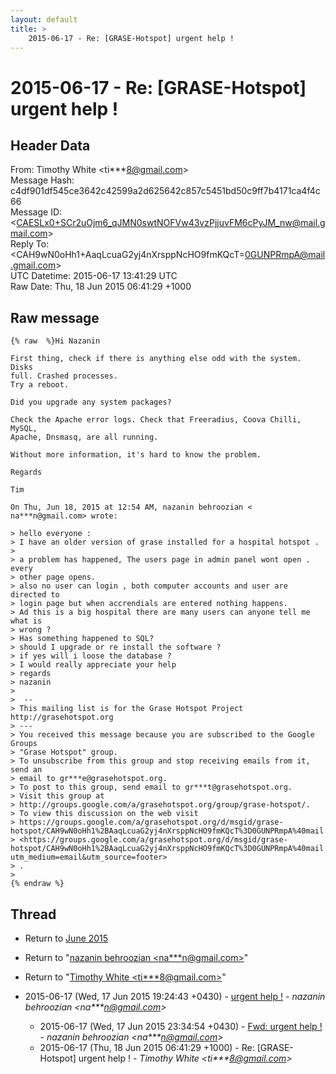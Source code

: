 ```yaml
---
layout: default
title: >
    2015-06-17 - Re: [GRASE-Hotspot] urgent help !
---
```


# 2015-06-17 - Re: [GRASE-Hotspot] urgent help !

## Header Data

From: Timothy White \<ti***8@gmail.com\><br>
Message Hash: c4df901df545ce3642c42599a2d625642c857c5451bd50c9ff7b4171ca4f4c66<br>
Message ID: \<CAESLx0+SCr2uOjm6_qJMN0swtNOFVw43vzPjjuvFM6cPyJM_nw@mail.gmail.com\><br>
Reply To: \<CAH9wN0oHh1+AaqLcuaG2yj4nXrsppNcHO9fmKQcT=0GUNPRmpA@mail.gmail.com\><br>
UTC Datetime: 2015-06-17 13:41:29 UTC<br>
Raw Date: Thu, 18 Jun 2015 06:41:29 +1000<br>

## Raw message

```
{% raw  %}Hi Nazanin

First thing, check if there is anything else odd with the system. Disks
full. Crashed processes.
Try a reboot.

Did you upgrade any system packages?

Check the Apache error logs. Check that Freeradius, Coova Chilli, MySQL,
Apache, Dnsmasq, are all running.

Without more information, it's hard to know the problem.

Regards

Tim

On Thu, Jun 18, 2015 at 12:54 AM, nazanin behroozian <
na***n@gmail.com> wrote:

> hello everyone :
> I have an older version of grase installed for a hospital hotspot .
>
> a problem has happened, The users page in admin panel wont open . every
> other page opens.
> also no user can login , both computer accounts and user are directed to
> login page but when accrendials are entered nothing happens.
> Ad this is a big hospital there are many users can anyone tell me what is
> wrong ?
> Has something happened to SQL?
> should I upgrade or re install the software ?
> if yes will i loose the database ?
> I would really appreciate your help
> regards
> nazanin
>
>  --
> This mailing list is for the Grase Hotspot Project http://grasehotspot.org
> ---
> You received this message because you are subscribed to the Google Groups
> "Grase Hotspot" group.
> To unsubscribe from this group and stop receiving emails from it, send an
> email to gr***e@grasehotspot.org.
> To post to this group, send email to gr***t@grasehotspot.org.
> Visit this group at
> http://groups.google.com/a/grasehotspot.org/group/grase-hotspot/.
> To view this discussion on the web visit
> https://groups.google.com/a/grasehotspot.org/d/msgid/grase-hotspot/CAH9wN0oHh1%2BAaqLcuaG2yj4nXrsppNcHO9fmKQcT%3D0GUNPRmpA%40mail.gmail.com
> <https://groups.google.com/a/grasehotspot.org/d/msgid/grase-hotspot/CAH9wN0oHh1%2BAaqLcuaG2yj4nXrsppNcHO9fmKQcT%3D0GUNPRmpA%40mail.gmail.com?utm_medium=email&utm_source=footer>
> .
>
{% endraw %}
```

## Thread

+ Return to [June 2015](/archive/2015/06)

+ Return to "[nazanin behroozian <na***n<span>@</span>gmail.com>](/authors/na___n_at_gmail_com)"
+ Return to "[Timothy White <ti***8<span>@</span>gmail.com>](/authors/ti___8_at_gmail_com)"

+ 2015-06-17 (Wed, 17 Jun 2015 19:24:43 +0430) - [urgent help !](/archive/2015/06/b9daa9f277bce46bad8520515073b915fb796bc4ac074f91ae0ac3cb1615e0cf) - _nazanin behroozian \<na***n@gmail.com\>_
  + 2015-06-17 (Wed, 17 Jun 2015 23:34:54 +0430) - [Fwd: urgent help !](/archive/2015/06/55fe2dd34c0564e6942473fae213d8ab7da5e33273872b311ddb2cb3ef5a61ff) - _nazanin behroozian \<na***n@gmail.com\>_
  + 2015-06-17 (Thu, 18 Jun 2015 06:41:29 +1000) - Re: [GRASE-Hotspot] urgent help ! - _Timothy White \<ti***8@gmail.com\>_

